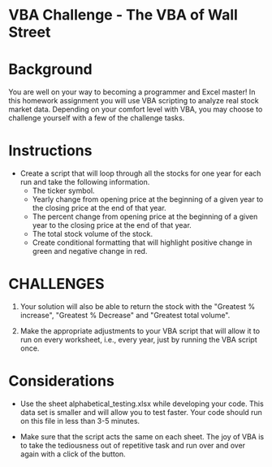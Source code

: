 # VBA Challenge - The VBA of Wall Street
# Background

You are well on your way to becoming a programmer and Excel master! In this homework assignment you will use VBA scripting to analyze real stock market data. Depending on your comfort level with VBA, you may choose to challenge yourself with a few of the challenge tasks.

# Instructions
* Create a script that will loop through all the stocks for one year for each run and take the following information.
  * The ticker symbol.
  * Yearly change from opening price at the beginning of a given year to the closing price at the end of that year.
  * The percent change from opening price at the beginning of a given year to the closing price at the end of that year.
  * The total stock volume of the stock.
  * Create conditional formatting that will highlight positive change in green and negative change in red.

# CHALLENGES
1. Your solution will also be able to return the stock with the "Greatest % increase", "Greatest % Decrease" and "Greatest total volume".

2. Make the appropriate adjustments to your VBA script that will allow it to run on every worksheet, i.e., every year, just by running the VBA script once.

# Considerations
* Use the sheet alphabetical_testing.xlsx while developing your code. This data set is smaller and will allow you to test faster. Your code should run on this file in less than 3-5 minutes.

* Make sure that the script acts the same on each sheet. The joy of VBA is to take the tediousness out of repetitive task and run over and over again with a click of the button.
